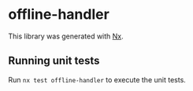 # offline-handler

This library was generated with [Nx](https://nx.dev).

## Running unit tests

Run `nx test offline-handler` to execute the unit tests.
